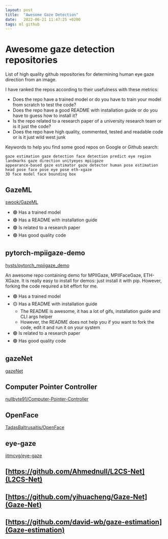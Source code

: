 ```yaml
---
layout: post
title:  "Awesome Gaze Detection"
date:   2022-06-21 11:47:25 +0200
tags: ml github
---
```


# Awesome gaze detection repositories

List of high quality github repositories for determining human eye gaze direction from an image.

I have ranked the repos according to their usefulness with these metrics:
- Does the repo have a trained model or do you have to train your model from scratch to test the code?
- Does the repo have a good README with installation guide or do you have to guess how to install it?
- Is the repo related to a research paper of a university research team or is it just the code?
- Does the repo have high quality, commented, tested and readable code or is it just wild west junk

Keywords to help you find some good repos on Google or Github search:
```
gaze estimation gaze detection face detection predict eye region landmarks gaze direction unityeyes mpiigaze
appearance-based gaze estimator gaze detector human pose estimation head pose face pose eye pose eth-xgaze
3D face model face bounding box
```

## GazeML

[swook/GazeML](https://github.com/swook/GazeML)

- 🟢 Has a trained model
- 🟢 Has a README with installation guide
- 🟢 Is related to a research paper
- 🟢 Has good quality code

## pytorch-mpiigaze-demo

[hysts/pytorch_mpiigaze_demo](https://github.com/hysts/pytorch_mpiigaze_demo)

An awesome repo containing demo for MPIIGaze, MPIIFaceGaze, ETH-XGaze. It is really easy to install for demos: just install it with pip. However, forking the code required a bit effort for me.

- 🟢 Has a trained model
- 🟡 Has a README with installation guide
  - The README is awesome, it has a lot of gifs, installation guide and CLI args helper
  - However, the README does not help you if you want to fork the code, edit it and run it on your system
- 🟢 Is related to a research paper
- 🟢 Has good quality code


## gazeNet

[gazeNet](https://github.com/r-zemblys/gazeNet)

## Computer Pointer Controller

[nullbyte91/Computer-Pointer-Controller](https://github.com/nullbyte91/Computer-Pointer-Controller)

## OpenFace

[TadasBaltrusaitis/OpenFace](https://github.com/TadasBaltrusaitis/OpenFace)

## eye-gaze

[iitmcvg/eye-gaze](https://github.com/iitmcvg/eye-gaze)

## [https://github.com/Ahmednull/L2CS-Net](L2CS-Net)

## [https://github.com/yihuacheng/Gaze-Net](Gaze-Net)

## [https://github.com/david-wb/gaze-estimation](Gaze-estimation)


